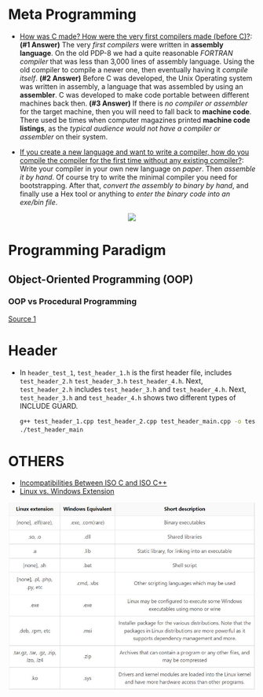 # Meta Programming
* [How was C made? How were the very first compilers made (before C)?](https://www.quora.com/How-was-C-made-How-were-the-very-first-compilers-made-before-C-For-writing-the-code-in-C-they-require-IDE-On-which-language-was-that-IDE-during-the-development-of-C-made-from): **(#1 Answer)** The very *first compilers* were written in **assembly language**. On the old PDP-8 we had a quite reasonable *FORTRAN compiler* that was less than 3,000 lines of assembly language. Using the old compiler to compile a newer one, then eventually having it *compile itself*. **(#2 Answer)** Before C was developed, the Unix Operating system was written in assembly, a language that was assembled by using an **assembler**. C was developed to make code portable between different machines back then. **(#3 Answer)** If there is *no compiler or assembler* for the target machine, then you will need to fall back to **machine code**. There used be times when computer magazines printed **machine code listings**, as the *typical audience would not have a compiler or assembler* on their system.

* [If you create a new language and want to write a compiler, how do you compile the compiler for the first time without any existing compiler?](https://www.quora.com/How-was-C-made-How-were-the-very-first-compilers-made-before-C-For-writing-the-code-in-C-they-require-IDE-On-which-language-was-that-IDE-during-the-development-of-C-made-from): Write your compiler in your own new language on *paper*. Then *assemble it by hand*. Of course try to write the minimal compiler you need for bootstrapping. After that, *convert the assembly to binary by hand*, and finally use a Hex tool or anything to *enter the binary code into an exe/bin file*.

<p align="center">
  <img src="https://qph.cf2.quoracdn.net/main-qimg-f7d3982d3ccf23769e067da61bacc738-pjlq">
</p>


# Programming Paradigm

## Object-Oriented Programming (OOP)

### OOP vs Procedural Programming
[Source 1](https://teamtreehouse.com/community/when-to-use-oop-over-procedural-coding)

# Header
* In `header_test_1`, `test_header_1.h` is the first header file, includes `test_header_2.h` `test_header_3.h` `test_header_4.h`. Next, `test_header_2.h` includes `test_header_3.h` and `test_header_4.h`. Next, `test_header_3.h` and `test_header_4.h` shows two different types of INCLUDE GUARD.
  ```sh
  g++ test_header_1.cpp test_header_2.cpp test_header_main.cpp -o test_header_main
  ./test_header_main
  ```
  
# OTHERS

* [Incompatibilities Between ISO C and ISO C++](http://david.tribble.com/text/cdiffs.htm)
* [Linux vs. Windows Extension](https://askubuntu.com/questions/156392/what-is-the-equivalent-of-an-exe-file)

<p align="center">
  <img src="/images/linux-windows-extension.JPG">
</p>
